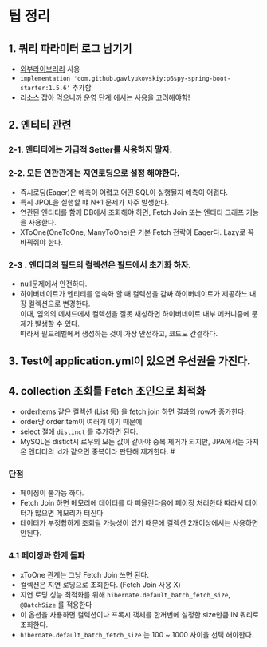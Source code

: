 # 팁 정리

## 1. 쿼리 파라미터 로그 남기기

*  [외부라이브러리](https://github.com/gavlyukovskiy/spring-boot-data-source-decorator) 사용
*  ```implementation 'com.github.gavlyukovskiy:p6spy-spring-boot-starter:1.5.6'``` 추가함
* 리소스 잡아 먹으니까 운영 단계 에서는 사용을 고려해야함!

## 2. 엔티티 관련
### 2-1. 엔티티에는 가급적 Setter를 사용하지 말자.

### 2-2. 모든 연관관계는 지연로딩으로 설정 해야한다.

- 즉시로딩(Eager)은 예측이 어렵고 어떤 SQL이 실행될지 예측이 어렵다.
- 특히 JPQL을 실행할 떄 N+1 문제가 자주 발생한다.
- 연관된 엔티티를 함께 DB에서 조회해야 하면, Fetch Join 또는 엔티티 그래프 기능을 사용한다.
- XToOne(OneToOne, ManyToOne)은 기본 Fetch 전략이 Eager다. Lazy로 꼭 바꿔줘야 한다.

### 2-3 . 엔티티의 필드의 컬렉션은 필드에서 초기화 하자.
- null문제에서 안전하다.
- 하이버네이트가 엔티티를 영속화 할 때 컬렉션을 감싸 하이버네이트가 제공하느 내장 컬렉션으로 변경한다.  
이때, 임의의 메서드에서 컬렉션을 잘못 새성하면 하이버네이트 내부 메커니즘에 문제가 발생할 수 있다.  
  따라서 필드레벨에서 생성하는 것이 가장 안전하고, 코드도 간결하다.

## 3. Test에 application.yml이 있으면 우선권을 가진다.

## 4. collection 조회를 Fetch 조인으로 최적화
- orderItems 같은 컬렉션 (List 등) 을 fetch join 하면 결과의 row가 증가한다.
- order당 orderItem이 여러개 이기 때문에
- select 절에 ```distinct``` 를 추가하면 된다.
- MySQL은 distict시 로우의 모든 값이 같아야 중복 제거가 되지만, JPA에서는 가져온 엔티티의 id가 같으면 중복이라 판단해 제거한다. #
### 단점 
- 페이징이 불가능 하다.
- Fetch Join 하면 메모리에 데이터를 다 퍼올린다음에 페이징 처리한다 따라서 데이터가 많으면 메모리가 터진다
- 데이터가 부정합하게 조회될 가능성이 있기 때문에 컬렉션 2개이상에서는 사용하면 안된다.
### 4.1 페이징과 한계 돌파
- xToOne 관계는 그냥 Fetch Join 쓰면 된다.
- 컬렉션은 지연 로딩으로 조회한다. (Fetch Join 사용 X)
- 지연 로딩 성능 최적화를 위해 ```hibernate.default_batch_fetch_size```, ```@BatchSize``` 를 적용한다
- 이 옵션을 사용하면 컬렉션이나 프록시 객체를 한꺼번에 설정한 size만큼 IN 쿼리로 조회한다.
- ```hibernate.default_batch_fetch_size``` 는 100 ~ 1000 사이을 선택 해야한다.

